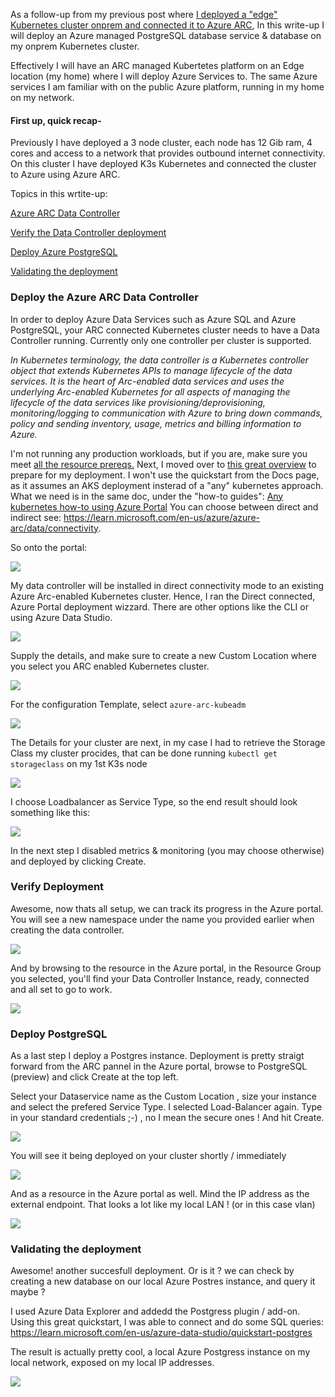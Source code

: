 As a follow-up from my previous post where [I deployed a "edge" Kubernetes cluster onprem and connected it to Azure ARC](https://github.com/verboompj/arc_kubernetes/blob/main/arc_enabled_k3s.md), 
In this write-up I will deploy an Azure managed PostgreSQL database service & database on my onprem Kubernetes cluster.

Effectively I will have an ARC managed Kubertetes platform on an Edge location (my home) where I will deploy Azure Services to. The same Azure services I am familiar with on the public Azure platform, running in my home on my network. 

#### First up, quick recap- 

Previously I have deployed a 3 node cluster, each node has 12 Gib ram, 4 cores and access to a network that provides outbound internet connectivity. 
On this cluster I have deployed K3s Kubernetes and connected the cluster to Azure using Azure ARC.

Topics in this wrtite-up: 

[Azure ARC Data Controller](https://github.com/verboompj/arc_kubernetes/blob/main/Azure_DC.md#1-deploy-the-azure-data-controller) 

[Verify the Data Controller deployment](https://github.com/verboompj/arc_kubernetes/blob/main/Azure_DC.md#verify-deployment)

[Deploy Azure PostgreSQL](https://github.com/verboompj/arc_kubernetes/blob/main/Azure_DC.md#deploy-postgresql)

[Validating the deployment](https://github.com/verboompj/arc_kubernetes/blob/main/Azure_DC.md#validating-the-deployment)



### Deploy the Azure ARC Data Controller

In order to deploy Azure Data Services such as Azure SQL and Azure PostgreSQL, your ARC connected Kubernetes cluster needs to have a Data Controller running. Currently only one controller per cluster is supported. 

_In Kubernetes terminology, the data controller is a Kubernetes controller object that extends Kubernetes APIs to manage lifecycle of the data services. It is the heart of Arc-enabled data services and uses the underlying Arc-enabled Kubernetes for all aspects of managing the lifecycle of the data services like provisioning/deprovisioning, monitoring/logging to communication with Azure to bring down commands, policy and sending inventory, usage, metrics and billing information to Azure._

I'm not running any production workloads, but if you are, make sure you meet [all the resource prereqs.](https://learn.microsoft.com/en-us/azure/azure-arc/data/sizing-guidance#minimum-deployment-requirements)
Next, I moved over to [this great overview](https://learn.microsoft.com/en-us/azure/azure-arc/data/plan-azure-arc-data-services#deployment-steps) to prepare for my deployment. 
I won't use the quickstart from the Docs page, as it assumes an AKS deployment insterad of a "any" kubernetes approach. What we need is in the same doc, under the "how-to guides": [Any kubernetes how-to using Azure Portal](https://learn.microsoft.com/en-us/azure/azure-arc/data/create-data-controller-direct-azure-portal) 
You can choose between direct and indirect see: https://learn.microsoft.com/en-us/azure/azure-arc/data/connectivity.

So onto the portal: 

![](https://github.com/verboompj/arc_kubernetes/blob/main/pictures/portaldata.png)

My data controller will be installed in direct connectivity mode to an existing Azure Arc-enabled Kubernetes cluster. Hence, I ran the Direct connected, Azure Portal deployment wizzard. There are other options like the CLI or using Azure Data Studio. 

![](https://github.com/verboompj/arc_kubernetes/blob/main/pictures/arcdc.png)

Supply the details, and make sure to create a new Custom Location where you select you ARC enabled Kubernetes cluster.

![](https://github.com/verboompj/arc_kubernetes/blob/main/pictures/detailscontroller.png)

For the configuration Template, select `azure-arc-kubeadm`

![](https://github.com/verboompj/arc_kubernetes/blob/main/pictures/kubeconfig.png)

The Details for your cluster are next, in my case I had to retrieve the Storage Class my cluster procides, that can be done running `kubectl get storageclass` on my 1st K3s node

![](https://github.com/verboompj/arc_kubernetes/blob/main/pictures/storageclassk3s.png)

I choose Loadbalancer as Service Type, so the end result should look something like this:

![](https://github.com/verboompj/arc_kubernetes/blob/main/pictures/kubedetailsarc.png)

In the next step I disabled metrics & monitoring (you may choose otherwise) and deployed by clicking Create. 

### Verify Deployment

Awesome, now thats all setup, we can track its progress in the Azure portal. You will see a new namespace under the name you provided earlier when creating the data controller.

![](https://github.com/verboompj/arc_kubernetes/blob/main/pictures/dataservicecomplete.png)

And by browsing to the resource in the Azure portal, in the Resource Group you selected, you'll find your Data Controller Instance, ready, connected and all set to go to work.

![](https://github.com/verboompj/arc_kubernetes/blob/main/pictures/dataconvalidate.png) 

### Deploy PostgreSQL 

As a last step I deploy a Postgres instance. Deployment is pretty straigt forward from the ARC pannel in the Azure portal, browse to PostgreSQL (preview) and click Create at the top left.

Select your Dataservice name as the Custom Location , size your instance and select the prefered Service Type. I selected Load-Balancer again. Type in your standard credentials ;-) , no I mean the secure ones ! And hit Create.

![](https://github.com/verboompj/arc_kubernetes/blob/main/pictures/deploypostgresportal.png)

You will see it being deployed on your cluster shortly / immediately 

![](https://github.com/verboompj/arc_kubernetes/blob/main/pictures/postgresdeploy.png)

And as a resource in the Azure portal as well. Mind the IP address as the external endpoint. That looks a lot like my local LAN ! (or in this case vlan) 

![](https://github.com/verboompj/arc_kubernetes/blob/main/pictures/postgedeployed.png)

### Validating the deployment

Awesome! another succesfull deployment. Or is it ? we can check by creating a new database on our local Azure Postres instance, and query it maybe ? 

I used Azure Data Explorer and addedd the Postgress plugin / add-on. Using this great quickstart, I was able to connect and do some SQL queries: https://learn.microsoft.com/en-us/azure-data-studio/quickstart-postgres

The result is actually pretty cool, a local Azure Postgress instance on my local network, exposed on my local IP addresses. 

![](https://github.com/verboompj/arc_kubernetes/blob/main/pictures/postgresquery.png)


